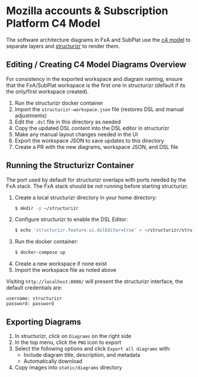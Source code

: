 # Mozilla accounts & Subscription Platform C4 Model

The software architecture diagrams in FxA and SubPlat use the [c4 model](https://c4model.com) to separate layers and [structurizr](https://structurizr.com/) to render them.

## Editing / Creating C4 Model Diagrams Overview

For consistency in the exported workspace and diagram naming, ensure that the FxA/SubPlat workspace is the first one in structurizr (default if its the only/first workspace created).

1. Run the structurizr docker container
2. Import the `structurizr-workspace.json` file (restores DSL and manual adjustments)
3. Edit the `.dsl` file in this directory as needed
4. Copy the updated DSL content into the DSL editor in structurizr
5. Make any manual layout changes needed in the UI
6. Export the workspace JSON to save updates to this directory
7. Create a PR with the new diagrams, workspace JSON, and DSL file

## Running the Structurizr Container

The port used by default for structurizr overlaps with ports needed by the FxA stack. The FxA stack should be not running before starting structurizr.

1. Create a local structurizr directory in your home directory:
   ```bash
   $ mkdir -p ~/structurizr
   ```
2. Configure structurizr to enable the DSL Editor:
   ```bash
   $ echo 'structurizr.feature.ui.dslEditor=true' > ~/structurizr/structurizr.properties
   ```
3. Run the docker container:
   ```bash
   $ docker-compose up
   ```
4. Create a new workspace if none exist
5. Import the workspace file as noted above

Visiting `http://localhost:8080/` will present the structurizr interface, the default credentials are:

```
username: structurizr
password: password
```

## Exporting Diagrams

1. In structurizr, click on `Diagrams` on the right side
2. In the top menu, click the `PNG` icon to export
3. Select the following options and click `Export all diagrams` with:
   - Include diagram title, description, and metadata
   - Automatically download
4. Copy images into `static/diagrams` directory
